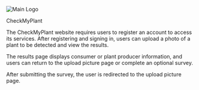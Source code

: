 ![Main Logo](https://github.com/abi-manoharan97/CheckMyPlant/blob/main/logo-black.png)


CheckMyPlant

The CheckMyPlant website requires users to register an account to access its services. After registering and signing in, users can upload a photo of a plant to be detected and view the results. 

The results page displays consumer or plant producer information, and users can return to the upload picture page or complete an optional survey. 

After submitting the survey, the user is redirected to the upload picture page.




